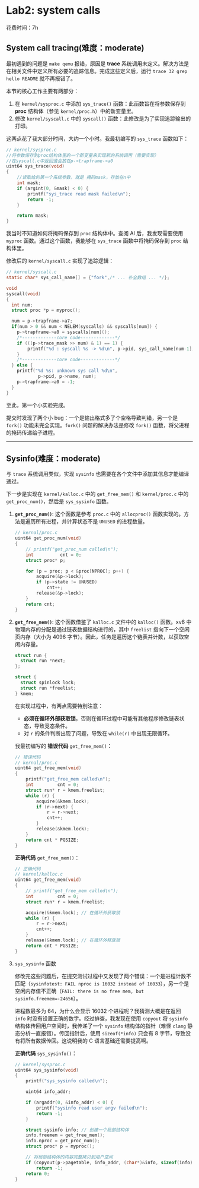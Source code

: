 #  Lab2: system calls

花费时间：7h

## System call tracing(难度：moderate)

最初遇到的问题是 `make qemu` 报错，原因是 **trace** 系统调用未定义。解决方法是在相关文件中定义所有必要的追踪信息。完成这些定义后，运行 `trace 32 grep hello README` 就不再报错了。

本节的核心工作主要有两部分：

1.  在 `kernel/sysproc.c` 中添加 `sys_trace()` 函数：此函数旨在将参数保存到 **proc** 结构体（参见 `kernel/proc.h`）中的新变量里。
2.  修改 `kernel/syscall.c` 中的 `syscall()` 函数：此修改是为了实现追踪输出的打印。

这两点花了我大部分时间，大约一个小时。我最初编写的 `sys_trace` 函数如下：

```c
// kernel/sysproc.c
//将参数保存到proc结构体里的一个新变量来实现新的系统调用（需要实现）
//在syscall.c中返回值会放在p->trapframe->a0
uint64 sys_trace(void)
{
    //读取给的第一个系统参数，就是 掩码mask，存放在n中
    int mask;
    if (argint(0, &mask) < 0) {
        printf("sys_trace read mask failed\n");
        return -1;
    }

    return mask;
}
```

我当时不知道如何将掩码保存到 `proc` 结构体中。查阅 AI 后，我发现需要使用 `myproc` 函数。通过这个函数，我能够在 `sys_trace` 函数中将掩码保存到 `proc` 结构体里。

修改后的 `kernel/syscall.c` 实现了追踪逻辑：

```c
// kernel/syscall.c
static char* sys_call_name[] = {"fork",/* ... 补全数组 ... */};

void
syscall(void)
{
  int num;
  struct proc *p = myproc();

  num = p->trapframe->a7;
  if(num > 0 && num < NELEM(syscalls) && syscalls[num]) {
    p->trapframe->a0 = syscalls[num]();
    /*-------------core code-------------*/
    if (((p->trace_mask >> num) & 1) == 1) {
        printf("%d : syscall %s -> %d\n", p->pid, sys_call_name[num-1], p->trapframe->a0);
    }
    /*-------------core code-------------*/
  } else {
    printf("%d %s: unknown sys call %d\n",
            p->pid, p->name, num);
    p->trapframe->a0 = -1;
  }
}
```
至此，第一个小实验完成。

提交时发现了两个小 bug：一个是输出格式多了个空格导致判错，另一个是 `fork()` 功能未完全实现。`fork()` 问题的解决办法是修改 `fork()` 函数，将父进程的掩码传递给子进程。

-----

## Sysinfo(难度：moderate)

与 `trace` 系统调用类似，实现 `sysinfo` 也需要在各个文件中添加其信息才能编译通过。

下一步是实现在 `kernel/kalloc.c` 中的 `get_free_mem()` 和 `kernel/proc.c` 中的 `get_proc_num()`，然后是 `sys_sysinfo` 函数。

1.  **`get_proc_num()`**: 这个函数是参考 `proc.c` 中的 `allocproc()` 函数实现的。方法是遍历所有进程，并计算状态不是 `UNUSED` 的进程数量。

    ```c
    // kernal/proc.c
    uint64 get_proc_num(void)
    {
        // printf("get_proc_num called\n");
        int          cnt = 0;
        struct proc* p;

        for (p = proc; p < &proc[NPROC]; p++) {
            acquire(&p->lock);
            if (p->state != UNUSED) 
                cnt++;
            release(&p->lock);
        }
        return cnt;
    }
    ```

2.  **`get_free_mem()`**: 这个函数借鉴了 `kalloc.c` 文件中的 `kalloc()` 函数。xv6 中物理内存的分配是通过链表数据结构进行的，其中 `freelist` 指向下一个空闲页内存（大小为 4096 字节）。因此，任务是遍历这个链表并计数，以获取空闲内存量。

    ```c
    struct run {
      struct run *next;
    };

    struct {
      struct spinlock lock;
      struct run *freelist;
    } kmem;
    ```

    在实现过程中，有两点需要特别注意：

      * **必须在循环外部获取锁**，否则在循环过程中可能有其他程序修改链表状态，导致竞态条件。
      * 对 `r` 的条件判断出现了问题，导致在 `while(r)` 中出现无限循环。

    我最初编写的 **错误代码** `get_free_mem()`：


    ```c
    // 错误代码
    // kernal/proc.c
    uint64 get_free_mem(void)
    {
        printf("get_free_mem called\n");
        int         cnt = 0;
        struct run* r = kmem.freelist;
        while (r) {
            acquire(&kmem.lock);
            if (r->next) {
                r = r->next;
                cnt++;
            }
            release(&kmem.lock);
        }
        return cnt * PGSIZE;
    }
    ```

    **正确代码** `get_free_mem()`：

    ```c
    // 正确代码
    // kernel/kalloc.c
    uint64 get_free_mem(void)
    {
        // printf("get_free_mem called\n");
        int         cnt = 0;
        struct run* r = kmem.freelist;

        acquire(&kmem.lock); // 在循环外获取锁
        while (r) {
            r = r->next;
            cnt++;
        }
        release(&kmem.lock); // 在循环外释放锁
        return cnt * PGSIZE;
    }
    ```



3. `sys_sysinfo` 函数
   
    修改完这些问题后，在提交测试过程中又发现了两个错误：一个是进程计数不匹配（`sysinfotest: FAIL nproc is 16032 instead of 16033`），另一个是空闲内存值不正确（`FAIL: there is no free mem, but sysinfo.freemem=-24656`）。

    进程数最多为 64，为什么会显示 16032 个进程呢？我猜测大概是在返回 `info` 时没有设置正确的数字。经过排查，我发现在使用 `copyout` 将 `sysinfo` 结构体传回用户空间时，我传递了一个 `sysinfo` 结构体的指针（难怪 `clang` 静态分析一直报错）。传回指针后，使用 `sizeof(*info)` 只会有 8 字节，导致没有将所有数据传回。这说明我的 C 语言基础还需要提高啊。

    **正确代码** `sys_sysinfo()`：

    ```c
    // kernel/sysproc.c
    uint64 sys_sysinfo(void)
    {
        printf("sys_sysinfo called\n");

        uint64 info_addr;

        if (argaddr(0, &info_addr) < 0) {
            printf("sysinfo read user argv failed\n");
            return -1;
        }

        struct sysinfo info; // 创建一个局部结构体
        info.freemem = get_free_mem();
        info.nproc = get_proc_num();
        struct proc* p = myproc();

        // 将局部结构体的内容完整拷贝到用户空间
        if (copyout(p->pagetable, info_addr, (char*)&info, sizeof(info)) < 0)
            return -1;
        return 0;
    }
    ```
